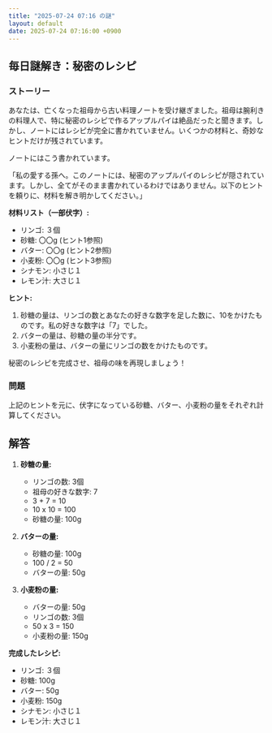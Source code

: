 ```yaml
---
title: "2025-07-24 07:16 の謎"
layout: default
date: 2025-07-24 07:16:00 +0900
---
```

## 毎日謎解き：秘密のレシピ

### ストーリー

あなたは、亡くなった祖母から古い料理ノートを受け継ぎました。祖母は腕利きの料理人で、特に秘密のレシピで作るアップルパイは絶品だったと聞きます。しかし、ノートにはレシピが完全に書かれていません。いくつかの材料と、奇妙なヒントだけが残されています。

ノートにはこう書かれています。

「私の愛する孫へ。このノートには、秘密のアップルパイのレシピが隠されています。しかし、全てがそのまま書かれているわけではありません。以下のヒントを頼りに、材料を解き明かしてください。」

**材料リスト（一部伏字）:**

*   リンゴ: ３個
*   砂糖: 〇〇g (ヒント1参照)
*   バター: 〇〇g (ヒント2参照)
*   小麦粉: 〇〇g (ヒント3参照)
*   シナモン: 小さじ１
*   レモン汁: 大さじ１

**ヒント:**

1.  砂糖の量は、リンゴの数とあなたの好きな数字を足した数に、10をかけたものです。私の好きな数字は「7」でした。
2.  バターの量は、砂糖の量の半分です。
3.  小麦粉の量は、バターの量にリンゴの数をかけたものです。

秘密のレシピを完成させ、祖母の味を再現しましょう！

### 問題

上記のヒントを元に、伏字になっている砂糖、バター、小麦粉の量をそれぞれ計算してください。

## 解答

1.  **砂糖の量:**
    *   リンゴの数: 3個
    *   祖母の好きな数字: 7
    *   3 + 7 = 10
    *   10 x 10 = 100
    *   砂糖の量: 100g

2.  **バターの量:**
    *   砂糖の量: 100g
    *   100 / 2 = 50
    *   バターの量: 50g

3.  **小麦粉の量:**
    *   バターの量: 50g
    *   リンゴの数: 3個
    *   50 x 3 = 150
    *   小麦粉の量: 150g

**完成したレシピ:**

*   リンゴ: ３個
*   砂糖: 100g
*   バター: 50g
*   小麦粉: 150g
*   シナモン: 小さじ１
*   レモン汁: 大さじ１
